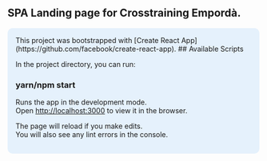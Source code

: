 ## SPA Landing page for Crosstraining Empordà.

<div style="padding: 1rem; background-color: #e5f1fc; border-radius: 10px">
This project was bootstrapped with [Create React App](https://github.com/facebook/create-react-app).
## Available Scripts

In the project directory, you can run:

### yarn/npm start

Runs the app in the development mode.<br />
Open [http://localhost:3000](http://localhost:3000) to view it in the browser.

The page will reload if you make edits.<br />
You will also see any lint errors in the console.
</div>



